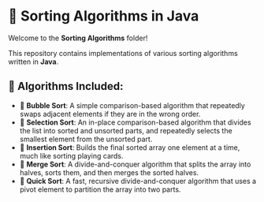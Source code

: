 # 📂 Sorting Algorithms in Java

Welcome to the **Sorting Algorithms** folder! 

This repository contains implementations of various sorting algorithms written in **Java**.

## 📜 Algorithms Included:
- 🧮 **Bubble Sort**: A simple comparison-based algorithm that repeatedly swaps adjacent elements if they are in the wrong order.
- 🧮 **Selection Sort**: An in-place comparison-based algorithm that divides the list into sorted and unsorted parts, and repeatedly selects 
     the smallest element from the unsorted part.
- 🧮 **Insertion Sort**: Builds the final sorted array one element at a time, much like sorting playing cards.
- 🧮 **Merge Sort**: A divide-and-conquer algorithm that splits the array into halves, sorts them, and then merges the sorted halves.
- 🧮 **Quick Sort**: A fast, recursive divide-and-conquer algorithm that uses a pivot element to partition the array into two parts.

